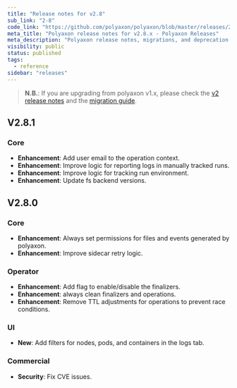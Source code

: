 ```yaml
---
title: "Release notes for v2.8"
sub_link: "2-8"
code_link: "https://github.com/polyaxon/polyaxon/blob/master/releases/2-8.md"
meta_title: "Polyaxon release notes for v2.8.x - Polyaxon Releases"
meta_description: "Polyaxon release notes, migrations, and deprecation notes for v2.8.x."
visibility: public
status: published
tags:
  - reference
sidebar: "releases"
---
```


> **N.B.**: If you are upgrading from polyaxon v1.x, please check the [v2 release notes](/docs/releases/2-0/) and the [migration guide](/docs/resources/migration/#migration-from-v1x-to-v2y).

## V2.8.1

### Core

 * **Enhancement**: Add user email to the operation context.
 * **Enhancement**: Improve logic for reporting logs in manually tracked runs.
 * **Enhancement**: Improve logic for tracking run environment.
 * **Enhancement**: Update fs backend versions.

## V2.8.0

### Core

 * **Enhancement**: Always set permissions for files and events generated by polyaxon.
 * **Enhancement**: Improve sidecar retry logic.

### Operator

 * **Enhancement**: Add flag to enable/disable the finalizers.
 * **Enhancement**: always clean finalizers and operations.
 * **Enhancement**: Remove TTL adjustments for operations to prevent race conditions.

### UI

 * **New**: Add filters for nodes, pods, and containers in the logs tab.

### Commercial

 * **Security**: Fix CVE issues.
